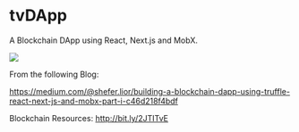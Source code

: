 # tvDApp
A Blockchain DApp using React, Next.js and MobX.

<img src="https://github.com/liors/tvdapp/raw/master/tvdapp.gif"/>

From the following Blog:

https://medium.com/@shefer.lior/building-a-blockchain-dapp-using-truffle-react-next-js-and-mobx-part-i-c46d218f4bdf

Blockchain Resources: http://bit.ly/2JTITvE
 